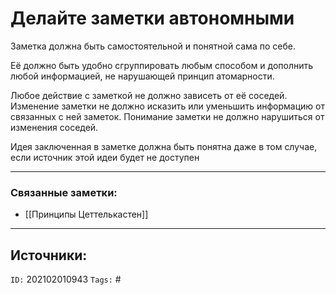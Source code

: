 # Делайте заметки автономными

Заметка должна быть самостоятельной и понятной сама по себе. 

Её должно быть удобно сгруппировать любым способом и дополнить любой информацией, не нарушающей принцип атомарности.

Любое действие с заметкой не должно зависеть от её соседей. Изменение заметки не должно исказить или уменьшить информацию от связанных с ней заметок. Понимание заметки не должно нарушиться от изменения соседей.

Идея заключенная в заметке должна быть понятна даже в том случае, если источник этой идеи будет не доступен


---
### Связанные заметки:
- [[Принципы Цеттелькастен]]

---
**Источники**: 
- 

`ID:` 202102010943
`Tags:` #